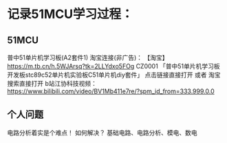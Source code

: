 # 记录51MCU学习过程：
## 51MCU
普中51单片机学习板(A2套件1)
淘宝连接(非广告)：
【淘宝】https://m.tb.cn/h.5WJArsq?tk=2LLYdxo5FOg CZ0001 「普中51单片机学习板开发板stc89c52单片机实验板C51单片机diy套件」
点击链接直接打开 或者 淘宝搜索直接打开
b站江协科技视频：
https://www.bilibili.com/video/BV1Mb411e7re/?spm_id_from=333.999.0.0
## 个人问题
电路分析着实是个难点！
如何解决？
基础电路、电路分析、模电、数电
